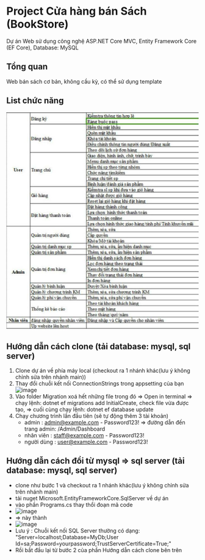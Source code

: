 # Project Cửa hàng bán Sách (BookStore)

Dự án Web sử dụng công nghệ ASP.NET Core MVC, Entity Framework Core (EF Core), Database: MySQL

## Tổng quan

Web bán sách cơ bản, không cầu kỳ, có thể sử dụng template

## List chức năng

![alt text](https://github.com/buibaouet/BookStore/blob/master/List%20ch%E1%BB%A9c%20n%C4%83ng.jpg)

## Hướng dẫn cách clone (tải database: mysql, sql server)
1. Clone dự án về phía máy local (checkout ra 1 nhánh khác(lưu ý không chỉnh sửa trên nhánh main))
2. Thay đổi chuỗi kết nối ConnectionStrings trong appsetting của bạn ![image](https://github.com/user-attachments/assets/cb6dcaf4-5909-478e-98f7-d0207d7ade2f)
3. Vào folder Migration xoá hết những file trong đó => Open in terminal => chạy lệnh: dotnet ef migrations add InitialCreate, check file vừa được tạo, => cuối cùng chạy lệnh: dotnet ef database update
4. Chạy chương trình lần đầu tiên (sẽ tự động thêm 3 tài khoản)
      + admin : admin@example.com - Password123! => đường dẫn đến trang admin: /Admin/Dashboard
      + nhân viên : staff@example.com - Password123!
      + người dùng : user@example.com - Password123!

## Hướng dẫn cách đổi từ mysql => sql server  (tải database: mysql, sql server)
+ clone như bước 1 và checkout ra 1 nhánh khác(lưu ý không chỉnh sửa trên nhánh main)
+ tải nuget Microsoft.EntityFrameworkCore.SqlServer về dự án
+ vào phần Programs.cs thay thổi đoạn mã code
+ ![image](https://github.com/user-attachments/assets/6e515c1d-5042-4ad9-acb1-2a67f4bd4ec1)
+ => này thành
+ ![image](https://github.com/user-attachments/assets/3b9392ab-3a87-46d4-a88b-9506f0d46f0d)
+ Lưu ý : Chuỗi kết nối SQL Server thường có dạng: "Server=localhost;Database=MyDb;User Id=sa;Password=yourpassword;TrustServerCertificate=True;"
+ Rồi bắt đầu lại từ bước 2 của phần Hướng dẫn cách clone bên trên
